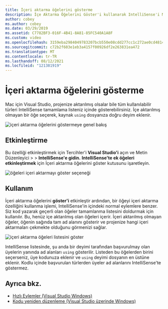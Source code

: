 ```yaml
---
title: İçeri aktarma öğelerini gösterme
description: İçe Aktarma Öğelerini Göster'i kullanarak IntelliSense'i Mac için Visual Studio.
author: cobey
ms.author: cobey
ms.date: 03/29/2019
ms.assetid: C7782BF3-016F-4B41-8A81-85FC540A1A8F
ms.custom: video
ms.openlocfilehash: 3159eba2984049783207bcb550e08cdd277cc1c272ae0cd4814c3a87a0d3c4a5
ms.sourcegitcommit: c72b2f603e1eb3a4157f00926df2e263831ea472
ms.translationtype: MT
ms.contentlocale: tr-TR
ms.lasthandoff: 08/12/2021
ms.locfileid: "121381919"
---
```

# <a name="show-import-items"></a>İçeri aktarma öğelerini gösterme

Mac için Visual Studio, projenize aktarılmış olsalar bile tüm kullanılabilir türleri IntelliSense tamamlama listeniz içinde gösterebilirsiniz. İçe aktarılmış olmayan bir öğe seçerek, kaynak `using` dosyanıza doğru deyim eklenir.

![içeri aktarma öğelerini göstermeye genel bakış](media/importitems-overview.gif)

## <a name="how-to-enable"></a>Etkinleştirme

Bu özelliği etkinleştirmek için Tercihler'i  **Visual Studio'i** açın ve Metin Düzenleyici  >     >  **IntelliSense'e gidin.** **IntelliSense'te ek öğeleri etkinleştirmek** için İçeri aktarma öğelerini göster kutusunu işaretleyin.

![öğeleri içeri aktarmayı göster seçeneği](media/show-import-items.png)

## <a name="usage"></a>Kullanım

İçeri aktarma öğelerini **göster'i** etkinleştir ardından, bir öğeyi içeri aktarma özelliğini kullanma işlemi, IntelliSense'in içindeki normal eylemlere benzer. Siz kod yazarak geçerli olan öğeler tamamlanma listesini doldurmak için kullanılır. Bu, henüz içe aktarılmış olan öğeleri içerir. İçeri aktarılmış olmayan öğeler, öğenin sağında tam ad alanını gösterir ve projenize hangi içeri aktarmaları çekmekte olduğunu görmenizi sağlar.

![içeri aktarma öğeleri listesini göster](media/show-import-items-list.png)

IntelliSense listesinde, şu anda bir deyimi tarafından başvurulmay olan üyelerin yanında ad alanları `using` gösterilir. Listeden bu öğelerden birini seçerseniz, üye kodunuza eklenir  ve `using` deyimi dosyanın en üstüne eklenir. Kodlu içinde başvurulan türlerden üyeler ad alanlarını IntelliSense'te göstermez.

## <a name="see-also"></a>Ayrıca bkz.

- [Hızlı Eylemler (Visual Studio Windows)](/visualstudio/ide/quick-actions)
- [Kodu yeniden düzenleme (Visual Studio üzerinde Windows)](/visualstudio/ide/refactoring-in-visual-studio)
